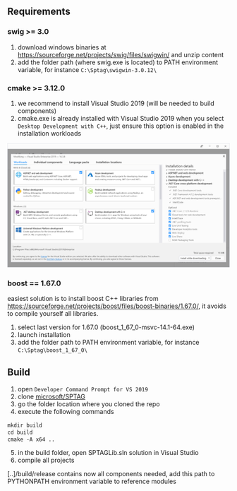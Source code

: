 ## Requirements

### swig >= 3.0

1. download windows binaries at https://sourceforge.net/projects/swig/files/swigwin/ and unzip content 
2. add the folder path (where swig.exe is located) to PATH environment variable, for instance `C:\Sptag\swigwin-3.0.12\`

### cmake >= 3.12.0

1. we recommend to install Visual Studio 2019 (will be needed to build components)
2. cmake.exe is already installed with Visual Studio 2019 when you select `Desktop Development with C++`, just ensure this option is enabled in the installation workloads

![Visual Studio](docs/img/visualstudio.png)

### boost == 1.67.0

easiest solution is to install boost C++ libraries from https://sourceforge.net/projects/boost/files/boost-binaries/1.67.0/, it avoids to compile yourself all libraries. 

1. select last version for 1.67.0 (boost_1_67_0-msvc-14.1-64.exe)
2. launch installation
3. add the folder path to PATH environment variable, for instance `C:\Sptag\boost_1_67_0\`


## Build

1. open `Developer Command Prompt for VS 2019`
2. clone [microsoft/SPTAG](https://github.com/microsoft/SPTAG/)
3. go the folder location where you cloned the repo
4. execute the following commands
```
mkdir build
cd build
cmake -A x64 ..
```
5. in the build folder, open SPTAGLib.sln solution in Visual Studio
6. compile all projects

[..]/build/release contains now all components needed, add this path to PYTHONPATH environment variable to reference modules